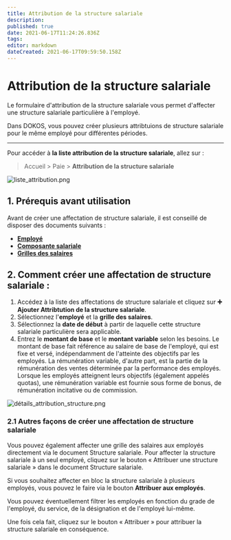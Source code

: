 ```yaml
---
title: Attribution de la structure salariale
description: 
published: true
date: 2021-06-17T11:24:26.836Z
tags: 
editor: markdown
dateCreated: 2021-06-17T09:59:50.158Z
---
```


# Attribution de la structure salariale

Le formulaire d'attribution de la structure salariale vous permet d'affecter une structure salariale particulière à l'employé.

Dans DOKOS, vous pouvez créer plusieurs attribtuions de structure salariale pour le même employé pour différentes périodes.

---

Pour accéder à **la liste attribution de la structure salariale**, allez sur :

> Accueil > Paie > **Attribution de la structure salariale**

![liste_attribution.png](/payroll/salary-structure-assignment/liste_attribution.png)

## 1. Prérequis avant utilisation

Avant de créer une affectation de structure salariale, il est conseillé de disposer des documents suivants :

- **[Employé](/fr/human-resources/employee)**
- **[Composante salariale](/fr/payroll/salary-component)**
- **[Grilles des salaires](/fr/payroll/salary-structure)**

## 2. Comment créer une affectation de structure salariale :

1. Accédez à la liste des affectations de structure salariale et cliquez sur **:heavy_plus_sign: Ajouter Attribtution de la structure salariale**.
2. Sélectionnez l'**employé** et la **grille des salaires**.
3. Sélectionnez la **date de début** à partir de laquelle cette structure salariale particulière sera applicable.
4. Entrez le **montant de base** et le **montant variable** selon les besoins. Le montant de base fait référence au salaire de base de l'employé, qui est fixe et versé, indépendamment de l'atteinte des objectifs par les employés. La rémunération variable, d'autre part, est la partie de la rémunération des ventes déterminée par la performance des employés. Lorsque les employés atteignent leurs objectifs (également appelés quotas), une rémunération variable est fournie sous forme de bonus, de rémunération incitative ou de commission.

![détails_attribution_structure.png](/payroll/salary-structure-assignment/détails_attribution_structure.png)

### 2.1 Autres façons de créer une affectation de structure salariale

Vous pouvez également affecter une grille des salaires aux employés directement via le document Structure salariale. Pour affecter la structure salariale à un seul employé, cliquez sur le bouton « Attribuer une structure salariale » dans le document Structure salariale.

Si vous souhaitez affecter en bloc la structure salariale à plusieurs employés, vous pouvez le faire via le bouton **Attribuer aux employés**.

Vous pouvez éventuellement filtrer les employés en fonction du grade de l'employé, du service, de la désignation et de l'employé lui-même.

Une fois cela fait, cliquez sur le bouton « Attribuer » pour attribuer la structure salariale en conséquence.
